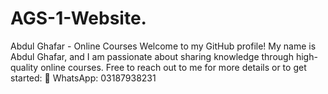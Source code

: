 # AGS-1-Website.
Abdul Ghafar - Online Courses  Welcome to my GitHub profile! My name is Abdul Ghafar, and I am passionate about sharing knowledge through high-quality online courses. Free to reach out to me for more details or to get started:  📱 WhatsApp: 03187938231 
